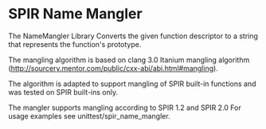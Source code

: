 SPIR Name Mangler
=================

The NameMangler Library Converts the given function descriptor to a string
that represents the function's prototype.

The mangling algorithm is based on clang 3.0 Itanium mangling algorithm
(http://sourcery.mentor.com/public/cxx-abi/abi.html#mangling).

The algorithm is adapted to support mangling of SPIR built-in
functions and was tested on SPIR built-ins only.

The mangler supports mangling according to SPIR 1.2 and SPIR 2.0
For usage examples see unittest/spir_name_mangler.

